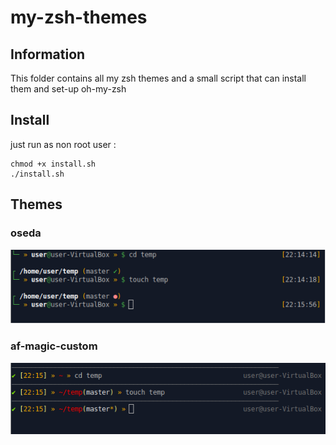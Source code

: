 # my-zsh-themes

## Information

This folder contains all my zsh themes and a small script that can install them and set-up oh-my-zsh

## Install

just run as non root user :
```
chmod +x install.sh
./install.sh
```

## Themes

### oseda

![screen oseda](screens/oseda-theme.png)

### af-magic-custom

![screen af-magic-custom](screens/af-magic-custom-theme.png)
